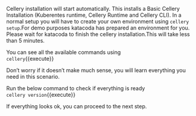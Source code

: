 Cellery installation will start automatically. This installs a Basic Cellery Installation (Kuberentes runtime, Cellery Runtime and Cellery CLI). In a normal setup you will have to create your own environment using `cellery setup`.For demo purposes katacoda has prepared an environment for you. Please wait for katacoda to finish the cellery installation.This will take less than 5 minutes.

You can see all the available commands using  
`cellery`{{execute}} 

Don’t worry if it doesn’t make much sense, you will learn everything you need in this scenario.

Run the below command to check if everything is ready  
`cellery version`{{execute}}

If everything looks ok, you can proceed to the next step.
